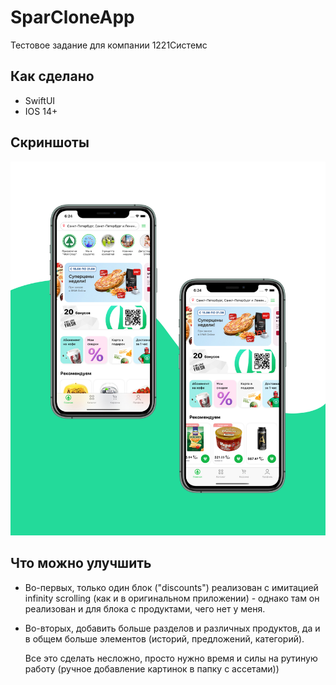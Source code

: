 # SparCloneApp

Тестовое задание для компании 1221Системс

## Как сделано

- SwiftUI
- IOS 14+

## Скриншоты

![](screenshots.jpg)

## Что можно улучшить

- Во-первых, только один блок ("discounts") реализован с имитацией infinity scrolling (как и в оригинальном приложении) - однако там он реализован  и для блока с продуктами, чего нет у меня.

- Во-вторых, добавить больше разделов и различных продуктов, да и в общем больше элементов (историй, предложений, категорий).

  Все это сделать несложно, просто нужно время и силы на рутиную работу (ручное добавление картинок в папку с ассетами))

